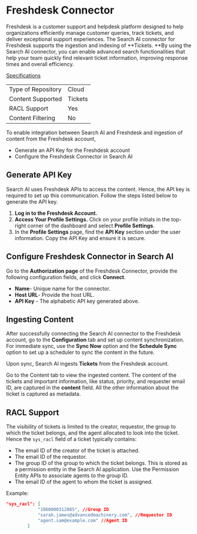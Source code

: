 # Freshdesk Connector 

Freshdesk is a customer support and helpdesk platform designed to help organizations efficiently manage customer queries, track tickets, and deliver exceptional support experiences. The Search AI connector for Freshdesk supports the ingestion and indexing of **Tickets. **By using the Search AI connector, you can enable advanced search functionalities that help your team quickly find relevant ticket information, improving response times and overall efficiency.

<span style="text-decoration:underline;">Specifications</span>


<table>
  <tr>
   <td>Type of Repository 
   </td>
   <td>Cloud
   </td>
  </tr>
  <tr>
   <td>Content Supported
   </td>
   <td>Tickets
   </td>
  </tr>
  <tr>
   <td>RACL Support
   </td>
   <td>Yes
   </td>
  </tr>
  <tr>
   <td>Content Filtering
   </td>
   <td>No
   </td>
  </tr>
</table>


To enable integration between Search AI and Freshdesk and ingestion of content from the Freshdesk account, 

* Generate an API Key for the Freshdesk account
* Configure the Freshdesk Connector in Search AI


## Generate API Key

Search AI uses Freshdesk APIs to access the content. Hence, the API key is required to set up this communication. Follow the steps listed below to generate the API key.

1. **Log in to the Freshdesk Account.**
2. **Access Your Profile Settings.** Click on your profile initials in the top-right corner of the dashboard and select **Profile Settings**.
3. In the **Profile Settings** page, find the **API Key** section under the user information. Copy the API Key and ensure it is secure.

 
## Configure Freshdesk Connector in Search AI

Go to the **Authorization page** of the Freshdesk Connector, provide the following configuration fields, and click **Connect**. 

* **Name**- Unique name for the connector.
* **Host URL**- Provide the host URL.
* **API Key** - The alphabetic API key generated above.   


## Ingesting Content

After successfully connecting the Search AI connector to the Freshdesk account, go to the **Configuration** tab and set up content synchronization. For immediate sync, use the **Sync Now** option and the **Schedule Sync** option to set up a scheduler to sync the content in the future. 

Upon sync, Search AI ingests **Tickets** from the Freshdesk account.

Go to the Content tab to view the ingested content. The content of the tickets and important information, like status, priority, and requester email ID, are captured in the **content** field. All the other information about the ticket is captured as metadata. 


## RACL Support

The visibility of tickets is limited to the creator, requestor, the group to which the ticket belongs, and the agent allocated to look into the ticket. Hence the `sys_racl` field of a ticket typically contains:

* The email ID of the creator of the ticket is attached. 
* The email ID of the requestor. 
* The group ID of the group to which the ticket belongs. This is stored as a permission entity in the Search AI application. Use the Permission Entity APIs to associate agents to the group ID. 
* The email ID of the agent to whom the ticket is assigned. 

Example:

```json
"sys_racl": [
            "1060000312085", //Group ID
            "sarah.james@advancedmachinery.com", //Requestor ID
            "agent.sam@example.com" //Agent ID
        ]
```


